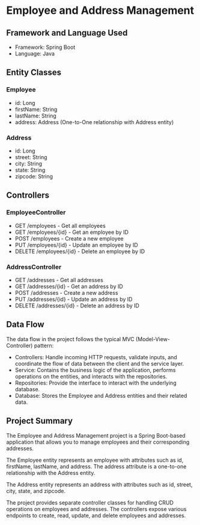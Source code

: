 # Employee and Address Management

## Framework and Language Used
- Framework: Spring Boot
- Language: Java

## Entity Classes
### Employee
- id: Long
- firstName: String
- lastName: String
- address: Address (One-to-One relationship with Address entity)

### Address
- id: Long
- street: String
- city: String
- state: String
- zipcode: String

## Controllers
### EmployeeController
- GET /employees - Get all employees
- GET /employees/{id} - Get an employee by ID
- POST /employees - Create a new employee
- PUT /employees/{id} - Update an employee by ID
- DELETE /employees/{id} - Delete an employee by ID

### AddressController
- GET /addresses - Get all addresses
- GET /addresses/{id} - Get an address by ID
- POST /addresses - Create a new address
- PUT /addresses/{id} - Update an address by ID
- DELETE /addresses/{id} - Delete an address by ID

## Data Flow
The data flow in the project follows the typical MVC (Model-View-Controller) pattern:

- Controllers: Handle incoming HTTP requests, validate inputs, and coordinate the flow of data between the client and the service layer.
- Service: Contains the business logic of the application, performs operations on the entities, and interacts with the repositories.
- Repositories: Provide the interface to interact with the underlying database.
- Database: Stores the Employee and Address entities and their related data.

## Project Summary
The Employee and Address Management project is a Spring Boot-based application that allows you to manage employees and their corresponding addresses.

The Employee entity represents an employee with attributes such as id, firstName, lastName, and address. The address attribute is a one-to-one relationship with the Address entity.

The Address entity represents an address with attributes such as id, street, city, state, and zipcode.

The project provides separate controller classes for handling CRUD operations on employees and addresses. The controllers expose various endpoints to create, read, update, and delete employees and addresses.

